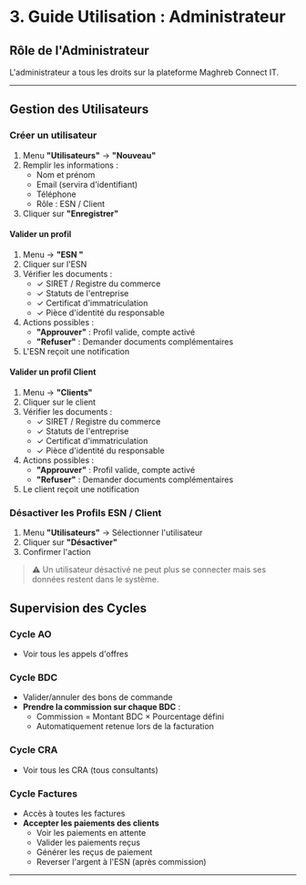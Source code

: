# 3. Guide Utilisation : Administrateur

##  Rôle de l'Administrateur

L'administrateur a tous les droits sur la plateforme Maghreb Connect IT.

---

## Gestion des Utilisateurs

### Créer un utilisateur
1. Menu **"Utilisateurs"** → **"Nouveau"**
2. Remplir les informations :
   - Nom et prénom
   - Email (servira d'identifiant)
   - Téléphone
   - Rôle : ESN / Client 
3. Cliquer sur **"Enregistrer"**

#### Valider un profil 
1. Menu → **"ESN "**
2. Cliquer sur l'ESN
3. Vérifier les documents :
   - ✓ SIRET / Registre du commerce
   - ✓ Statuts de l'entreprise
   - ✓ Certificat d'immatriculation
   - ✓ Pièce d'identité du responsable
4. Actions possibles :
   - **"Approuver"** : Profil valide, compte activé
   - **"Refuser"** : Demander documents complémentaires
5. L'ESN reçoit une notification

#### Valider un profil Client
1. Menu → **"Clients"**
2. Cliquer sur le client
3. Vérifier les documents :
   - ✓ SIRET / Registre du commerce
   - ✓ Statuts de l'entreprise
   - ✓ Certificat d'immatriculation
   - ✓ Pièce d'identité du responsable
4. Actions possibles :
   - **"Approuver"** : Profil valide, compte activé
   - **"Refuser"** : Demander documents complémentaires
5. Le client reçoit une notification


### Désactiver les Profils ESN / Client
1. Menu **"Utilisateurs"** → Sélectionner l'utilisateur
2. Cliquer sur **"Désactiver"**
3. Confirmer l'action

> ⚠️ Un utilisateur désactivé ne peut plus se connecter mais ses données restent dans le système.


## Supervision des Cycles

### Cycle AO
- Voir tous les appels d'offres

### Cycle BDC
- Valider/annuler des bons de commande
- **Prendre la commission sur chaque BDC** :
  - Commission = Montant BDC × Pourcentage défini
  - Automatiquement retenue lors de la facturation

### Cycle CRA
- Voir tous les CRA (tous consultants)

### Cycle Factures
- Accès à toutes les factures
- **Accepter les paiements des clients** 
  - Voir les paiements en attente
  - Valider les paiements reçus
  - Générer les reçus de paiement
  - Reverser l'argent à l'ESN (après commission)

---

